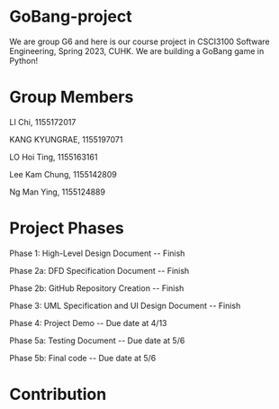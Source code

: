 # GoBang-project
We are group G6 and here is our course project in CSCI3100 Software Engineering, Spring 2023, CUHK.
We are building a GoBang game in Python!

# Group Members

LI Chi, 1155172017

KANG KYUNGRAE, 1155197071

LO Hoi Ting, 1155163161

Lee Kam Chung, 1155142809

Ng Man Ying, 1155124889

# Project Phases
Phase 1: High-Level Design Document --  Finish

Phase 2a: DFD Specification Document -- Finish

Phase 2b: GitHub Repository Creation -- Finish

Phase 3: UML Specification and UI Design Document -- Finish

Phase 4: Project Demo -- Due date at 4/13

Phase 5a: Testing Document -- Due date at 5/6

Phase 5b: Final code -- Due date at 5/6

# Contribution
